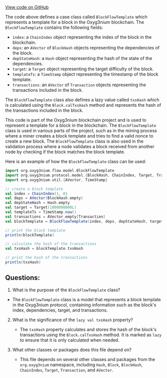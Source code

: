 [View code on GitHub](https://github.com/alephium/alephium/flow/src/main/scala/org/alephium/flow/model/BlockFlowTemplate.scala)

The code above defines a case class called `BlockFlowTemplate` which represents a template for a block in the Oxyg3nium blockchain. The `BlockFlowTemplate` contains the following fields:

- `index`: a `ChainIndex` object representing the index of the block in the blockchain.
- `deps`: an `AVector` of `BlockHash` objects representing the dependencies of the block.
- `depStateHash`: a `Hash` object representing the hash of the state of the dependencies.
- `target`: a `Target` object representing the target difficulty of the block.
- `templateTs`: a `TimeStamp` object representing the timestamp of the block template.
- `transactions`: an `AVector` of `Transaction` objects representing the transactions included in the block.

The `BlockFlowTemplate` class also defines a lazy value called `txsHash` which is calculated using the `Block.calTxsHash` method and represents the hash of the transactions included in the block.

This code is part of the Oxyg3nium blockchain project and is used to represent a template for a block in the blockchain. The `BlockFlowTemplate` class is used in various parts of the project, such as in the mining process where a miner creates a block template and tries to find a valid nonce to create a new block. The `BlockFlowTemplate` class is also used in the validation process where a node validates a block received from another node by checking if the block matches the block template. 

Here is an example of how the `BlockFlowTemplate` class can be used:

```scala
import org.oxyg3nium.flow.model.BlockFlowTemplate
import org.oxyg3nium.protocol.model.{BlockHash, ChainIndex, Target, Transaction}
import org.oxyg3nium.util.{AVector, TimeStamp}

// create a block template
val index = ChainIndex(1, 0)
val deps = AVector(BlockHash.empty)
val depStateHash = Hash.empty
val target = Target(1000000000L)
val templateTs = TimeStamp.now()
val transactions = AVector.empty[Transaction]
val blockTemplate = BlockFlowTemplate(index, deps, depStateHash, target, templateTs, transactions)

// print the block template
println(blockTemplate)

// calculate the hash of the transactions
val txsHash = blockTemplate.txsHash

// print the hash of the transactions
println(txsHash)
```
## Questions: 
 1. What is the purpose of the `BlockFlowTemplate` class?
   - The `BlockFlowTemplate` class is a model that represents a block template in the Oxyg3nium protocol, containing information such as the block's index, dependencies, target, and transactions.

2. What is the significance of the `lazy val txsHash` property?
   - The `txsHash` property calculates and stores the hash of the block's transactions using the `Block.calTxsHash` method. It is marked as `lazy` to ensure that it is only calculated when needed.

3. What other classes or packages does this file depend on?
   - This file depends on several other classes and packages from the `org.oxyg3nium` namespace, including `Hash`, `Block`, `BlockHash`, `ChainIndex`, `Target`, `Transaction`, and `AVector`.